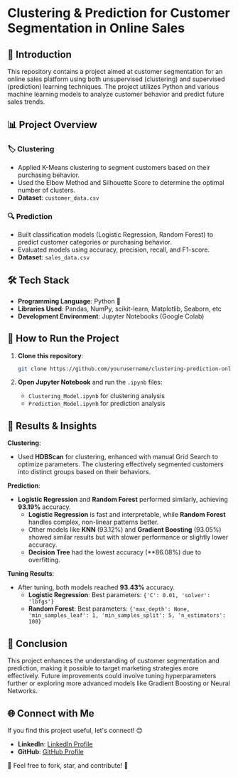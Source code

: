 # Clustering & Prediction for Customer Segmentation in Online Sales

## 📖 **Introduction**  
This repository contains a project aimed at customer segmentation for an online sales platform using both unsupervised (clustering) and supervised (prediction) learning techniques. The project utilizes Python and various machine learning models to analyze customer behavior and predict future sales trends.

## 📊 **Project Overview**

### 🏷️ **Clustering**  
- Applied K-Means clustering to segment customers based on their purchasing behavior.  
- Used the Elbow Method and Silhouette Score to determine the optimal number of clusters.  
- **Dataset**: `customer_data.csv`

### 🔍 **Prediction**  
- Built classification models (Logistic Regression, Random Forest) to predict customer categories or purchasing behavior.  
- Evaluated models using accuracy, precision, recall, and F1-score.  
- **Dataset**: `sales_data.csv`

## 🛠️ **Tech Stack**  
- **Programming Language**: Python 🐍  
- **Libraries Used**: Pandas, NumPy, scikit-learn, Matplotlib, Seaborn, etc
- **Development Environment**: Jupyter Notebooks (Google Colab)

## 🚀 **How to Run the Project**
1. **Clone this repository**:
    ```bash
    git clone https://github.com/yourusername/clustering-prediction-onlinesales.git
    ```

2. **Open Jupyter Notebook** and run the `.ipynb` files:
    - `Clustering_Model.ipynb` for clustering analysis
    - `Prediction_Model.ipynb` for prediction analysis

## 📜 **Results & Insights**  
**Clustering**:  
- Used **HDBScan** for clustering, enhanced with manual Grid Search to optimize parameters. The clustering effectively segmented customers into distinct groups based on their behaviors.

**Prediction**:  
- **Logistic Regression** and **Random Forest** performed similarly, achieving **93.19%** accuracy.  
   - **Logistic Regression** is fast and interpretable, while **Random Forest** handles complex, non-linear patterns better.  
   - Other models like **KNN** (93.12%) and **Gradient Boosting** (93.05%) showed similar results but with slower performance or slightly lower accuracy.  
   - **Decision Tree** had the lowest accuracy (**86.08%) due to overfitting.  

**Tuning Results**:  
- After tuning, both models reached **93.43%** accuracy.  
   - **Logistic Regression**: Best parameters: `{'C': 0.01, 'solver': 'lbfgs'}`  
   - **Random Forest**: Best parameters: `{'max_depth': None, 'min_samples_leaf': 1, 'min_samples_split': 5, 'n_estimators': 100}`  

## 🎯 **Conclusion**  
This project enhances the understanding of customer segmentation and prediction, making it possible to target marketing strategies more effectively. Future improvements could involve tuning hyperparameters further or exploring more advanced models like Gradient Boosting or Neural Networks.

## 🌐 **Connect with Me**  
If you find this project useful, let's connect! 😊  

- **LinkedIn**: [LinkedIn Profile](https://www.linkedin.com/in/felixrafael/) 
- **GitHub**: [GitHub Profile](https://github.com/FR21)

📌 Feel free to fork, star, and contribute! 🚀
